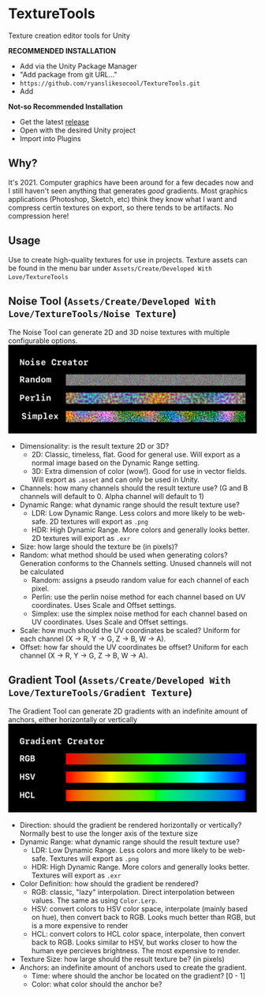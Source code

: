 # TextureTools
Texture creation editor tools for Unity

**RECOMMENDED INSTALLATION**
- Add via the Unity Package Manager
- "Add package from git URL..."
- `https://github.com/ryanslikesocool/TextureTools.git`
- Add

**Not-so Recommended Installation**
- Get the latest [release](https://github.com/ryanslikesocool/TextureTools/releases)
- Open with the desired Unity project
- Import into Plugins

## Why?
It's 2021.  Computer graphics have been around for a few decades now and I still haven't seen anything that generates *good* gradients.  Most graphics applications (Photoshop, Sketch, etc) think they know what I want and compress certin textures on export, so there tends to be artifacts.  No compression here!

## Usage
Use to create high-quality textures for use in projects.
Texture assets can be found in the menu bar under `Assets/Create/Developed With Love/TextureTools`

## Noise Tool (`Assets/Create/Developed With Love/TextureTools/Noise Texture`)
The Noise Tool can generate 2D and 3D noise textures with multiple configurable options.\
![Noise Tool sample image](images~/noiseSample.jpg)
- Dimensionality: is the result texture 2D or 3D?
    - 2D: Classic, timeless, flat.  Good for general use.  Will export as a normal image based on the Dynamic Range setting.
    - 3D: Extra dimension of color (wow!).  Good for use in vector fields.  Will export as `.asset` and can only be used in Unity.
- Channels: how many channels should the result texture use?  (G and B channels will default to 0.  Alpha channel will default to 1)
- Dynamic Range: what dynamic range should the result texture use?
    - LDR: Low Dynamic Range.  Less colors and more likely to be web-safe.  2D textures will export as `.png`
    - HDR: High Dynamic Range.  More colors and generally looks better.  2D textures will export as `.exr`
- Size: how large should the texture be (in pixels)?
- Random: what method should be used when generating colors?  Generation conforms to the Channels setting.  Unused channels will not be calculated
    - Random: assigns a pseudo random value for each channel of each pixel.
    - Perlin: use the perlin noise method for each channel based on UV coordinates.  Uses Scale and Offset settings.
    - Simplex: use the simplex noise method for each channel based on UV coordinates.  Uses Scale and Offset settings.
- Scale: how much should the UV coordinates be scaled?  Uniform for each channel (X -> R, Y -> G, Z -> B, W -> A).
- Offset: how far should the UV coordinates be offset?  Uniform for each channel (X -> R, Y -> G, Z -> B, W -> A).

## Gradient Tool (`Assets/Create/Developed With Love/TextureTools/Gradient Texture`)
The Gradient Tool can generate 2D gradients with an indefinite amount of anchors, either horizontally or vertically\
![Gradient Tool sample image](images~/gradientSample.jpg)
- Direction: should the gradient be rendered horizontally or vertically?  Normally best to use the longer axis of the texture size
- Dynamic Range: what dynamic range should the result texture use?
    - LDR: Low Dynamic Range.  Less colors and more likely to be web-safe.  Textures will export as `.png`
    - HDR: High Dynamic Range.  More colors and generally looks better.  Textures will export as `.exr`
- Color Definition: how should the gradient be rendered?
    - RGB: classic, "lazy" interpolation.  Direct interpolation between values.  The same as using `Color.Lerp`.
    - HSV: convert colors to HSV color space, interpolate (mainly based on hue), then convert back to RGB.  Looks much better than RGB, but is a more expensive to render
    - HCL: convert colors to HCL color space, interpolate, then convert back to RGB.  Looks similar to HSV, but works closer to how the human eye percieves brightness.  The most expensive to render.
- Texture Size: how large should the result texture be? (in pixels)
- Anchors: an indefinite amount of anchors used to create the gradient.
    - Time: where should the anchor be located on the gradient? [0 - 1]
    - Color: what color should the anchor be?